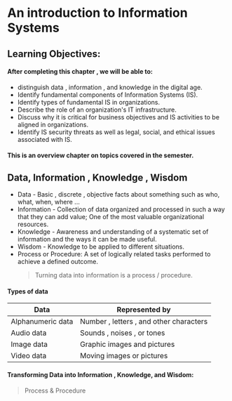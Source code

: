 # An introduction to Information Systems 

## Learning Objectives:
#### After completing this chapter , we will be able to:
- distinguish data , information , and knowledge in the digital age.
- Identify fundamental components of Information Systems (IS).
- Identify types of fundamental IS in organizations.
- Describe the role of an organization's IT infrastructure.
- Discuss why it is critical for business objectives and IS activities to be aligned in organizations.
- Identify IS security threats as well as legal, social, and ethical issues associated with IS.
#### This is an overview chapter on topics covered in the semester.

## Data, Information , Knowledge , Wisdom
- Data - Basic , discrete , objective facts about something such as who, what, when, where ...
- Information - Collection of data organized and processed in such a way that they can add value; One of the most valuable organizational resources.
- Knowledge - Awareness and understanding of a systematic set of information and the ways it can be made useful.
- Wisdom - Knowledge to be applied to different situations. 
- Process or Procedure: A set of logically related tasks performed to achieve a defined outcome.
  > Turning data into information is a process / procedure.

#### Types of data 
|Data                     |Represented by
|-------------------------|----------------------------------------|
| Alphanumeric data       |Number , letters , and other characters 
| Audio data              |Sounds , noises , or tones
| Image data              |Graphic images and pictures
| Video data              |Moving images or pictures

#### Transforming Data into Information , Knowledge, and Wisdom:
  > Process & Procedure 
